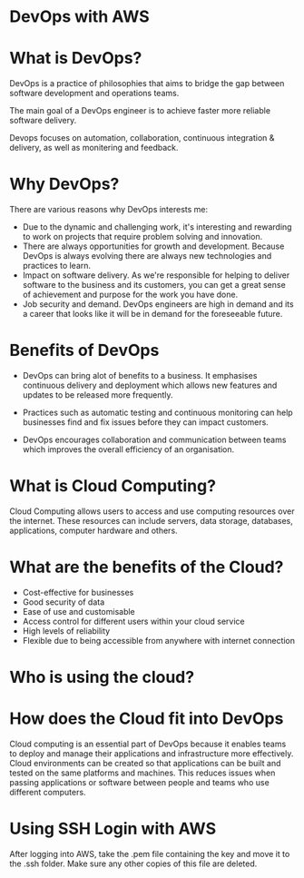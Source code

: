 # DevOps with AWS

# What is DevOps?

DevOps is a practice of philosophies that aims to bridge the gap
between software development and operations teams.

The main goal of a DevOps engineer is to achieve faster more reliable software delivery.

Devops focuses on automation, collaboration, continuous integration & delivery,
as well as monitering and feedback.

# Why DevOps?

There are various reasons why DevOps interests me:

- Due to the dynamic and challenging work, it's interesting and rewarding to work on projects that require problem solving and innovation.
- There are always opportunities for growth and development. Because DevOps is always evolving there are always new technologies and practices to learn.
- Impact on software delivery. As we're responsible for helping to deliver software to the business and its customers, you can get a great sense of achievement and purpose for the work you have done.
- Job security and demand. DevOps engineers are high in demand and its a career that looks like it will be in demand for the foreseeable future.

# Benefits of DevOps

- DevOps can bring alot of benefits to a business. It emphasises continuous delivery and deployment
which allows new features and updates to be released more frequently.

- Practices such as automatic testing and continuous monitoring can help businesses find and fix issues before
they can impact customers.

- DevOps encourages collaboration and communication between teams which improves the overall efficiency of an organisation.

# What is Cloud Computing?

Cloud Computing allows users to access and use computing resources over the internet.
These resources can include servers, data storage, databases, applications, computer hardware and others.

# What are the benefits of the Cloud?

- Cost-effective for businesses
- Good security of data
- Ease of use and customisable
- Access control for different users within your cloud service
- High levels of reliability
- Flexible due to being accessible from anywhere with internet connection

# Who is using the cloud?



# How does the Cloud fit into DevOps

Cloud computing is an essential part of DevOps because it enables teams to deploy and manage their applications and infrastructure more effectively.
Cloud environments can be created so that applications can be built and tested on the same platforms and machines. This reduces issues when
passing applications or software between people and teams who use different computers.

# Using SSH Login with AWS

After logging into AWS, take the .pem file containing the key and move it to the .ssh folder.
Make sure any other copies of this file are deleted.